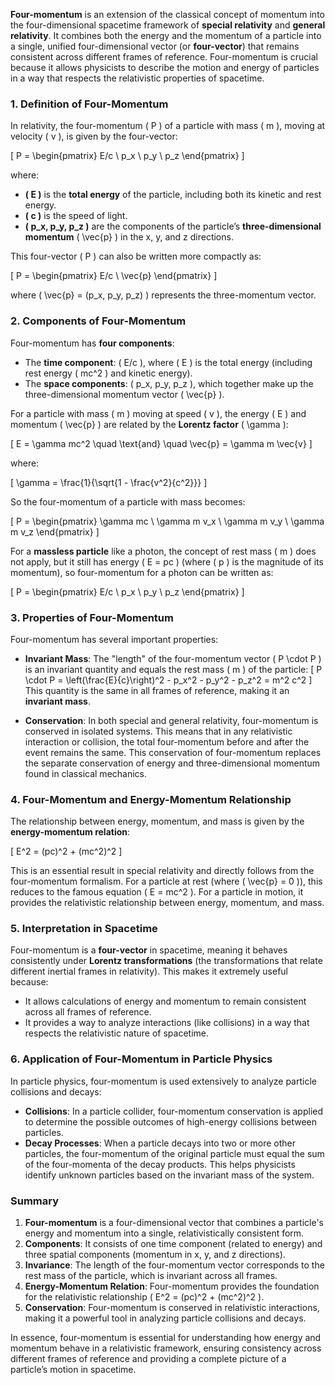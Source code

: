 **Four-momentum** is an extension of the classical concept of momentum into the four-dimensional spacetime framework of **special relativity** and **general relativity**. It combines both the energy and the momentum of a particle into a single, unified four-dimensional vector (or **four-vector**) that remains consistent across different frames of reference. Four-momentum is crucial because it allows physicists to describe the motion and energy of particles in a way that respects the relativistic properties of spacetime.

### 1. **Definition of Four-Momentum**

In relativity, the four-momentum \( P \) of a particle with mass \( m \), moving at velocity \( v \), is given by the four-vector:

\[
P = \begin{pmatrix} E/c \\ p_x \\ p_y \\ p_z \end{pmatrix}
\]

where:
- **\( E \)** is the **total energy** of the particle, including both its kinetic and rest energy.
- **\( c \)** is the speed of light.
- **\( p_x, p_y, p_z \)** are the components of the particle’s **three-dimensional momentum** \( \vec{p} \) in the x, y, and z directions.

This four-vector \( P \) can also be written more compactly as:

\[
P = \begin{pmatrix} E/c \\ \vec{p} \end{pmatrix}
\]

where \( \vec{p} = (p_x, p_y, p_z) \) represents the three-momentum vector.

### 2. **Components of Four-Momentum**

Four-momentum has **four components**:
- The **time component**: \( E/c \), where \( E \) is the total energy (including rest energy \( mc^2 \) and kinetic energy).
- The **space components**: \( p_x, p_y, p_z \), which together make up the three-dimensional momentum vector \( \vec{p} \).

For a particle with mass \( m \) moving at speed \( v \), the energy \( E \) and momentum \( \vec{p} \) are related by the **Lorentz factor** \( \gamma \):

\[
E = \gamma mc^2 \quad \text{and} \quad \vec{p} = \gamma m \vec{v}
\]

where:

\[
\gamma = \frac{1}{\sqrt{1 - \frac{v^2}{c^2}}}
\]

So the four-momentum of a particle with mass becomes:

\[
P = \begin{pmatrix} \gamma mc \\ \gamma m v_x \\ \gamma m v_y \\ \gamma m v_z \end{pmatrix}
\]

For a **massless particle** like a photon, the concept of rest mass \( m \) does not apply, but it still has energy \( E = pc \) (where \( p \) is the magnitude of its momentum), so four-momentum for a photon can be written as:

\[
P = \begin{pmatrix} E/c \\ p_x \\ p_y \\ p_z \end{pmatrix}
\]

### 3. **Properties of Four-Momentum**

Four-momentum has several important properties:

- **Invariant Mass**: The "length" of the four-momentum vector \( P \cdot P \) is an invariant quantity and equals the rest mass \( m \) of the particle:
  \[
  P \cdot P = \left(\frac{E}{c}\right)^2 - p_x^2 - p_y^2 - p_z^2 = m^2 c^2
  \]
  This quantity is the same in all frames of reference, making it an **invariant mass**.

- **Conservation**: In both special and general relativity, four-momentum is conserved in isolated systems. This means that in any relativistic interaction or collision, the total four-momentum before and after the event remains the same. This conservation of four-momentum replaces the separate conservation of energy and three-dimensional momentum found in classical mechanics.

### 4. **Four-Momentum and Energy-Momentum Relationship**

The relationship between energy, momentum, and mass is given by the **energy-momentum relation**:

\[
E^2 = (pc)^2 + (mc^2)^2
\]

This is an essential result in special relativity and directly follows from the four-momentum formalism. For a particle at rest (where \( \vec{p} = 0 \)), this reduces to the famous equation \( E = mc^2 \). For a particle in motion, it provides the relativistic relationship between energy, momentum, and mass.

### 5. **Interpretation in Spacetime**

Four-momentum is a **four-vector** in spacetime, meaning it behaves consistently under **Lorentz transformations** (the transformations that relate different inertial frames in relativity). This makes it extremely useful because:
- It allows calculations of energy and momentum to remain consistent across all frames of reference.
- It provides a way to analyze interactions (like collisions) in a way that respects the relativistic nature of spacetime.

### 6. **Application of Four-Momentum in Particle Physics**

In particle physics, four-momentum is used extensively to analyze particle collisions and decays:
- **Collisions**: In a particle collider, four-momentum conservation is applied to determine the possible outcomes of high-energy collisions between particles.
- **Decay Processes**: When a particle decays into two or more other particles, the four-momentum of the original particle must equal the sum of the four-momenta of the decay products. This helps physicists identify unknown particles based on the invariant mass of the system.

### Summary

1. **Four-momentum** is a four-dimensional vector that combines a particle's energy and momentum into a single, relativistically consistent form.
2. **Components**: It consists of one time component (related to energy) and three spatial components (momentum in x, y, and z directions).
3. **Invariance**: The length of the four-momentum vector corresponds to the rest mass of the particle, which is invariant across all frames.
4. **Energy-Momentum Relation**: Four-momentum provides the foundation for the relativistic relationship \( E^2 = (pc)^2 + (mc^2)^2 \).
5. **Conservation**: Four-momentum is conserved in relativistic interactions, making it a powerful tool in analyzing particle collisions and decays.

In essence, four-momentum is essential for understanding how energy and momentum behave in a relativistic framework, ensuring consistency across different frames of reference and providing a complete picture of a particle’s motion in spacetime.

